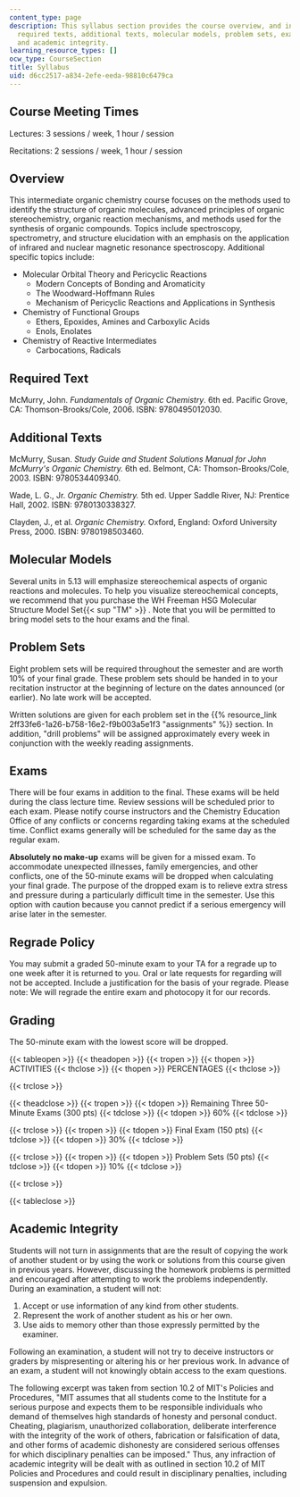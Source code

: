 ```yaml
---
content_type: page
description: This syllabus section provides the course overview, and information about
  required texts, additional texts, molecular models, problem sets, exams, grading,
  and academic integrity.
learning_resource_types: []
ocw_type: CourseSection
title: Syllabus
uid: d6cc2517-a834-2efe-eeda-98810c6479ca
---
```


Course Meeting Times
--------------------

Lectures: 3 sessions / week, 1 hour / session

Recitations: 2 sessions / week, 1 hour / session

Overview
--------

This intermediate organic chemistry course focuses on the methods used to identify the structure of organic molecules, advanced principles of organic stereochemistry, organic reaction mechanisms, and methods used for the synthesis of organic compounds. Topics include spectroscopy, spectrometry, and structure elucidation with an emphasis on the application of infrared and nuclear magnetic resonance spectroscopy. Additional specific topics include:

*   Molecular Orbital Theory and Pericyclic Reactions
    *   Modern Concepts of Bonding and Aromaticity
    *   The Woodward-Hoffmann Rules
    *   Mechanism of Pericyclic Reactions and Applications in Synthesis
*   Chemistry of Functional Groups
    *   Ethers, Epoxides, Amines and Carboxylic Acids
    *   Enols, Enolates
*   Chemistry of Reactive Intermediates
    *   Carbocations, Radicals

Required Text
-------------

McMurry, John. _Fundamentals of Organic Chemistry_. 6th ed. Pacific Grove, CA: Thomson-Brooks/Cole, 2006. ISBN: 9780495012030.

Additional Texts
----------------

McMurry, Susan. _Study Guide and Student Solutions Manual for John McMurry's Organic Chemistry._ 6th ed. Belmont, CA: Thomson-Brooks/Cole, 2003. ISBN: 9780534409340.

Wade, L. G., Jr. _Organic Chemistry._ 5th ed. Upper Saddle River, NJ: Prentice Hall, 2002. ISBN: 9780130338327.

Clayden, J., et al. _Organic Chemistry._ Oxford, England: Oxford University Press, 2000. ISBN: 9780198503460.

Molecular Models
----------------

Several units in 5.13 will emphasize stereochemical aspects of organic reactions and molecules. To help you visualize stereochemical concepts, we recommend that you purchase the WH Freeman HSG Molecular Structure Model Set{{< sup "TM" >}} . Note that you will be permitted to bring model sets to the hour exams and the final.

Problem Sets
------------

Eight problem sets will be required throughout the semester and are worth 10% of your final grade. These problem sets should be handed in to your recitation instructor at the beginning of lecture on the dates announced (or earlier). No late work will be accepted.

Written solutions are given for each problem set in the {{% resource_link 2ff33fe6-1a26-b758-16e2-f9b003a5e1f3 "assignments" %}} section. In addition, "drill problems" will be assigned approximately every week in conjunction with the weekly reading assignments.

Exams
-----

There will be four exams in addition to the final. These exams will be held during the class lecture time. Review sessions will be scheduled prior to each exam. Please notify course instructors and the Chemistry Education Office of any conflicts or concerns regarding taking exams at the scheduled time. Conflict exams generally will be scheduled for the same day as the regular exam.

**Absolutely no make-up** exams will be given for a missed exam. To accommodate unexpected illnesses, family emergencies, and other conflicts, one of the 50-minute exams will be dropped when calculating your final grade. The purpose of the dropped exam is to relieve extra stress and pressure during a particularly difficult time in the semester. Use this option with caution because you cannot predict if a serious emergency will arise later in the semester.

Regrade Policy
--------------

You may submit a graded 50-minute exam to your TA for a regrade up to one week after it is returned to you. Oral or late requests for regarding will not be accepted. Include a justification for the basis of your regrade. Please note: We will regrade the entire exam and photocopy it for our records.

Grading
-------

The 50-minute exam with the lowest score will be dropped.

{{< tableopen >}}
{{< theadopen >}}
{{< tropen >}}
{{< thopen >}}
ACTIVITIES
{{< thclose >}}
{{< thopen >}}
PERCENTAGES
{{< thclose >}}

{{< trclose >}}

{{< theadclose >}}
{{< tropen >}}
{{< tdopen >}}
Remaining Three 50-Minute Exams (300 pts)
{{< tdclose >}}
{{< tdopen >}}
60%
{{< tdclose >}}

{{< trclose >}}
{{< tropen >}}
{{< tdopen >}}
Final Exam (150 pts)
{{< tdclose >}}
{{< tdopen >}}
30%
{{< tdclose >}}

{{< trclose >}}
{{< tropen >}}
{{< tdopen >}}
Problem Sets (50 pts)
{{< tdclose >}}
{{< tdopen >}}
10%
{{< tdclose >}}

{{< trclose >}}

{{< tableclose >}}

Academic Integrity
------------------

Students will not turn in assignments that are the result of copying the work of another student or by using the work or solutions from this course given in previous years. However, discussing the homework problems is permitted and encouraged after attempting to work the problems independently. During an examination, a student will not:

1.  Accept or use information of any kind from other students.
2.  Represent the work of another student as his or her own.
3.  Use aids to memory other than those expressly permitted by the examiner.

Following an examination, a student will not try to deceive instructors or graders by mispresenting or altering his or her previous work. In advance of an exam, a student will not knowingly obtain access to the exam questions.

The following excerpt was taken from section 10.2 of MIT's Policies and Procedures, "MIT assumes that all students come to the Institute for a serious purpose and expects them to be responsible individuals who demand of themselves high standards of honesty and personal conduct. Cheating, plagiarism, unauthorized collaboration, deliberate interference with the integrity of the work of others, fabrication or falsification of data, and other forms of academic dishonesty are considered serious offenses for which disciplinary penalties can be imposed." Thus, any infraction of academic integrity will be dealt with as outlined in section 10.2 of MIT Policies and Procedures and could result in disciplinary penalties, including suspension and expulsion.